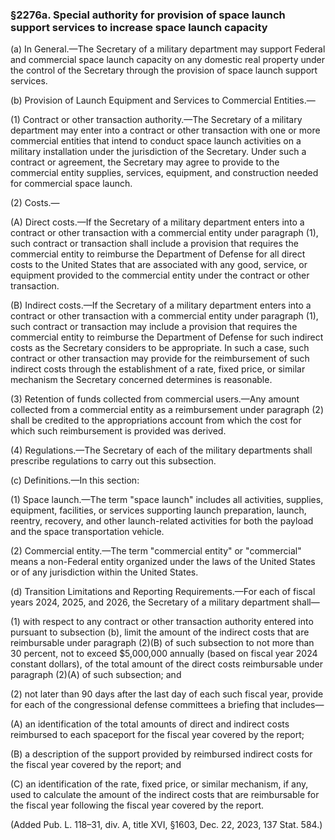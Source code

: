 ### §2276a. Special authority for provision of space launch support services to increase space launch capacity ###

(a) In General.—The Secretary of a military department may support Federal and commercial space launch capacity on any domestic real property under the control of the Secretary through the provision of space launch support services.

(b) Provision of Launch Equipment and Services to Commercial Entities.—

(1) Contract or other transaction authority.—The Secretary of a military department may enter into a contract or other transaction with one or more commercial entities that intend to conduct space launch activities on a military installation under the jurisdiction of the Secretary. Under such a contract or agreement, the Secretary may agree to provide to the commercial entity supplies, services, equipment, and construction needed for commercial space launch.

(2) Costs.—

(A) Direct costs.—If the Secretary of a military department enters into a contract or other transaction with a commercial entity under paragraph (1), such contract or transaction shall include a provision that requires the commercial entity to reimburse the Department of Defense for all direct costs to the United States that are associated with any good, service, or equipment provided to the commercial entity under the contract or other transaction.

(B) Indirect costs.—If the Secretary of a military department enters into a contract or other transaction with a commercial entity under paragraph (1), such contract or transaction may include a provision that requires the commercial entity to reimburse the Department of Defense for such indirect costs as the Secretary considers to be appropriate. In such a case, such contract or other transaction may provide for the reimbursement of such indirect costs through the establishment of a rate, fixed price, or similar mechanism the Secretary concerned determines is reasonable.

(3) Retention of funds collected from commercial users.—Any amount collected from a commercial entity as a reimbursement under paragraph (2) shall be credited to the appropriations account from which the cost for which such reimbursement is provided was derived.

(4) Regulations.—The Secretary of each of the military departments shall prescribe regulations to carry out this subsection.

(c) Definitions.—In this section:

(1) Space launch.—The term "space launch" includes all activities, supplies, equipment, facilities, or services supporting launch preparation, launch, reentry, recovery, and other launch-related activities for both the payload and the space transportation vehicle.

(2) Commercial entity.—The term "commercial entity" or "commercial" means a non-Federal entity organized under the laws of the United States or of any jurisdiction within the United States.

(d) Transition Limitations and Reporting Requirements.—For each of fiscal years 2024, 2025, and 2026, the Secretary of a military department shall—

(1) with respect to any contract or other transaction authority entered into pursuant to subsection (b), limit the amount of the indirect costs that are reimbursable under paragraph (2)(B) of such subsection to not more than 30 percent, not to exceed $5,000,000 annually (based on fiscal year 2024 constant dollars), of the total amount of the direct costs reimbursable under paragraph (2)(A) of such subsection; and

(2) not later than 90 days after the last day of each such fiscal year, provide for each of the congressional defense committees a briefing that includes—

(A) an identification of the total amounts of direct and indirect costs reimbursed to each spaceport for the fiscal year covered by the report;

(B) a description of the support provided by reimbursed indirect costs for the fiscal year covered by the report; and

(C) an identification of the rate, fixed price, or similar mechanism, if any, used to calculate the amount of the indirect costs that are reimbursable for the fiscal year following the fiscal year covered by the report.

(Added Pub. L. 118–31, div. A, title XVI, §1603, Dec. 22, 2023, 137 Stat. 584.)